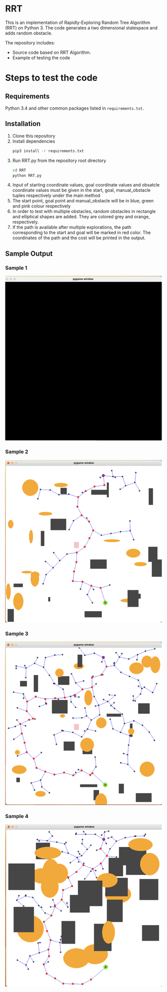 # RRT



This is an implementation of Rapidly-Exploring Random Tree Algorithm (RRT) on Python 3. The code generates a two dimensional statespace and adds random obstacle.



The repository includes:
* Source code based on RRT Algorithm.
* Example of testing the code 



# Steps to test the code



## Requirements
Python 3.4 and other common packages listed in `requirements.txt`.


## Installation
1. Clone this repository
2. Install dependencies
   ```bash
   pip3 install -r requirements.txt
   ```
3. Run RRT.py from the repository root directory 
   ```bash
   cd RRT
   python RRT.py
   ```
4. Input of starting coordinate values, goal coordinate values and obsatcle coordinate values  must be given in the start, goal, manual_obstacle tuples respectively under the main method
5. The start point, goal point and manual_obstacle will be in blue, green and pink colour respectively 
6. In order to test with multiple obstacles, random obstacles in rectangle and elliptical shapes are added. They are colored grey and orange, respectively.
7. If the path is available after multiple explorations, the path corresponding to the start and goal will be marked in red color. The coordinates of the path and the cost will be printed in the output.


## Sample Output 
### Sample 1
![alt text](https://github.com/kishoreparanthaman/RRT/blob/main/assest/RRT1.gif)
### Sample 2
![alt text](https://github.com/kishoreparanthaman/RRT/blob/main/assest/sample_output2.png)
### Sample 3
![alt text](https://github.com/kishoreparanthaman/RRT/blob/main/assest/sample_output3.png)
### Sample 4
![alt text](https://github.com/kishoreparanthaman/RRT/blob/main/assest/sample_output4.png)
    

